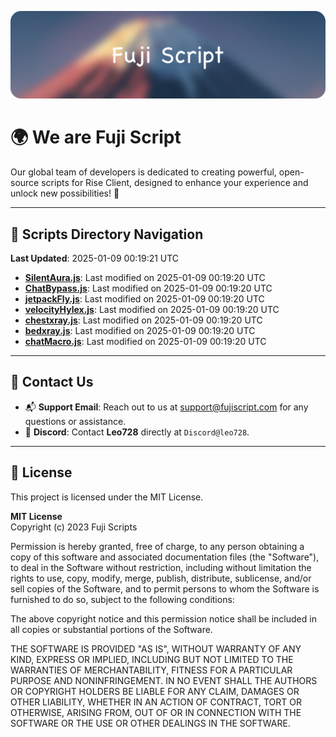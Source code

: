 ![Banner](.github/b.webp)

# 🌍 **We are Fuji Script**

Our global team of developers is dedicated to creating powerful, open-source scripts for Rise Client, designed to enhance your experience and unlock new possibilities! 🌟

---
<!-- SCRIPTS_NAVIGATION_START -->
## 📂 **Scripts Directory Navigation**

**Last Updated**: 2025-01-09 00:19:21 UTC

- **[SilentAura.js](scripts/SilentAura.js)**: Last modified on 2025-01-09 00:19:20 UTC
- **[ChatBypass.js](scripts/ChatBypass.js)**: Last modified on 2025-01-09 00:19:20 UTC
- **[jetpackFly.js](scripts/jetpackFly.js)**: Last modified on 2025-01-09 00:19:20 UTC
- **[velocityHylex.js](scripts/velocityHylex.js)**: Last modified on 2025-01-09 00:19:20 UTC
- **[chestxray.js](scripts/chestxray.js)**: Last modified on 2025-01-09 00:19:20 UTC
- **[bedxray.js](scripts/bedxray.js)**: Last modified on 2025-01-09 00:19:20 UTC
- **[chatMacro.js](scripts/chatMacro.js)**: Last modified on 2025-01-09 00:19:20 UTC

<!-- SCRIPTS_NAVIGATION_END -->

---

## 💬 **Contact Us**  
- 📬 **Support Email**: Reach out to us at [support@fujiscript.com](mailto:support@fujiscript.com) for any questions or assistance.  
- 💬 **Discord**: Contact **Leo728** directly at `Discord@leo728`.

---

## 📜 **License**

This project is licensed under the MIT License.  

**MIT License**  
Copyright (c) 2023 Fuji Scripts  

Permission is hereby granted, free of charge, to any person obtaining a copy of this software and associated documentation files (the "Software"), to deal in the Software without restriction, including without limitation the rights to use, copy, modify, merge, publish, distribute, sublicense, and/or sell copies of the Software, and to permit persons to whom the Software is furnished to do so, subject to the following conditions:  

The above copyright notice and this permission notice shall be included in all copies or substantial portions of the Software.  

THE SOFTWARE IS PROVIDED "AS IS", WITHOUT WARRANTY OF ANY KIND, EXPRESS OR IMPLIED, INCLUDING BUT NOT LIMITED TO THE WARRANTIES OF MERCHANTABILITY, FITNESS FOR A PARTICULAR PURPOSE AND NONINFRINGEMENT. IN NO EVENT SHALL THE AUTHORS OR COPYRIGHT HOLDERS BE LIABLE FOR ANY CLAIM, DAMAGES OR OTHER LIABILITY, WHETHER IN AN ACTION OF CONTRACT, TORT OR OTHERWISE, ARISING FROM, OUT OF OR IN CONNECTION WITH THE SOFTWARE OR THE USE OR OTHER DEALINGS IN THE SOFTWARE.  
